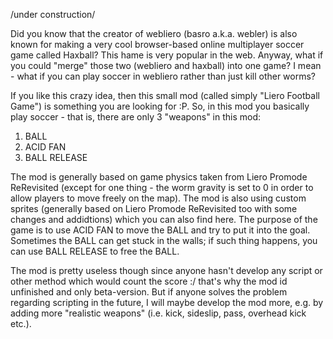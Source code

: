 /under construction/

Did you know that the creator of webliero (basro a.k.a. webler) is also known for making a very cool browser-based online multiplayer soccer game called Haxball? This hame is very popular in the web. Anyway, what if you could "merge" those two (webliero and haxball) into one game? I mean - what if you can play soccer in webliero rather than just kill other worms?

If you like this crazy idea, then this small mod (called simply "Liero Football Game") is something you are looking for :P. So, in this mod you basically play soccer - that is, there are only 3 "weapons" in this mod:

1) BALL
2) ACID FAN
3) BALL RELEASE

The mod is generally based on game physics taken from Liero Promode ReRevisited (except for one thing - the worm gravity is set to 0 in order to allow players to move freely on the map). The mod is also using custom sprites (generally based on Liero Promode ReRevisited too with some changes and addidtions) which you can also find here. The purpose of the game is to use ACID FAN to move the BALL and try to put it into the goal. Sometimes the BALL can get stuck in the walls; if such thing happens, you can use BALL RELEASE to free the BALL.

The mod is pretty useless though since anyone hasn't develop any script or other method which would count the score :/ that's why the mod id unfinished and only beta-version. But if anyone solves the problem regarding scripting in the future, I will maybe develop the mod more, e.g. by adding more "realistic weapons" (i.e. kick, sideslip, pass, overhead kick etc.).
